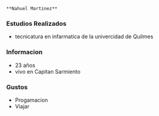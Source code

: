 ```
**Nahuel Martinez**
```
### Estudios Realizados 
- tecnicatura en infarmatica de la univercidad de Quilmes

### Informacion 
- 23 años
- vivo en Capitan Sarmiento 

### Gustos 
- Progamacion
- Viajar 


